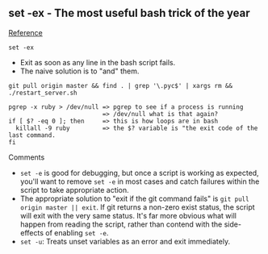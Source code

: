 ## set -ex - The most useful bash trick of the year
[Reference](https://www.peterbe.com/plog/set-ex)

``` shell
set -ex
```

- Exit as soon as any line in the bash script fails.
- The naive solution is to "and" them.

``` shell
git pull origin master && find . | grep '\.pyc$' | xargs rm && ./restart_server.sh

pgrep -x ruby > /dev/null => pgrep to see if a process is running
                          => /dev/null what is that again?
if [ $? -eq 0 ]; then     => this is how loops are in bash
  killall -9 ruby         => the $? variable is "the exit code of the last command.
fi
```

Comments

- `set -e` is good for debugging, but once a script is working as expected, you'll want to remove `set -e` in most cases and catch failures within the script to take appropriate action.
- The appropriate solution to "exit if the git command fails" is `git pull origin master || exit`. If git returns a non-zero exist status, the script will exit with the very same status. It's far more obvious what will happen from reading the script, rather than contend with the side-effects of enabling `set -e`.
- `set -u`: Treats unset variables as an error and exit immediately.
